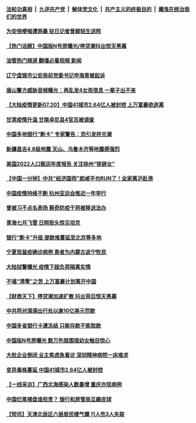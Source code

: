 ####  [法轮功真相](../../../../basic/blob/master/README.md?t=07202002) &nbsp;|&nbsp; [九评共产党](../../../../9ping.md/blob/master/README.md?t=07202002) &nbsp;|&nbsp; [解体党文化](../../../../jtdwh.md/blob/master/README.md?t=07202002)  &nbsp;|&nbsp; [共产主义的终极目的](../../../../gczydzjmd.md/blob/master/README.md?t=07202002) &nbsp;|&nbsp; [魔鬼在统治我们的世界](../../../../mgztzwmdsj.md/blob/master/README.md?t=07202002) 

#### [为安倍哽咽遭网暴 驻日记者曾颖轻生送院](../pages/prog204/a103483316.md?t=07202002) 

#### [【热门话题】中国版N号房曝光/停贷潮抖出惊天黑幕](../pages/prog204/a103483296.md?t=07202002) 

#### [油管热门频道 翻墙必看视频 新闻](http://45.76.130.85:81/youtube.html?07202002)

#### [辽宁盘锦市公安局前党委书记申海青被起诉](../pages/prog204/a103483266.md?t=07202002) 


#### [唐山警方威胁音频曝光：再乱发4女孩信息 一辈子出不来](../pages/prog204/a103483287.md?t=07202002) 

#### [【大陆疫情更新07.20】中国41城市2.64亿人被封控 上万富豪欲逃离](../pages/prog204/a103480985.md?t=07202002) 

#### [甘肃疫情升温 甘南卓尼县4官员被调查](../pages/prog204/a103483151.md?t=07202002) 

#### [中国多地银行“断卡” 专家警告：恐引发挤兑潮](../pages/prog204/a103483262.md?t=07202002) 

#### [新疆昌吉4.8级地震 天山、乌鲁木齐等地震感强烈](../pages/prog204/a103483259.md?t=07202002) 

#### [美国2022人口贩运年度报告 关注徐州“铁链女”](../pages/prog204/a103483242.md?t=07202002) 

#### [【中国一分钟】中共“经济国师”郎咸平也RUN了！全家离沪赴港](../pages/prog204/a103483078.md?t=07202002) 


#### [中国疫情持续不断 杭州亚运会推迟一年举行](../pages/prog204/a103483127.md?t=07202002) 

#### [曾被习不点名表扬 蔡奇防疫干将被移送法办](../pages/prog204/a103483074.md?t=07202002) 

#### [青海七月飞雪 日照街头惊见坦克](../pages/prog204/a103483096.md?t=07202002) 


#### [银行“断卡”升级 提款难蔓延至北京等多地](../pages/prog204/a103483072.md?t=07202002) 

#### [宁夏现鼠疫确诊病例 患者为内蒙古返宁牧民](../pages/prog204/a103483030.md?t=07202002) 

#### [大陆狱警曝光 疫情下超负荷隔离实情](../pages/prog204/a103482952.md?t=07202002) 

#### [不堪“清零”之苦 上万富豪计划离开中国](../pages/prog204/a103482958.md?t=07202002) 

#### [【财商天下】停贷潮加速扩散 抖出背后惊天黑幕](../pages/prog204/a103482995.md?t=07202002) 

#### [中共将对滴滴出行处以逾10亿美元罚款](../pages/prog204/a103482962.md?t=07202002) 

#### [中国多省银行卡遭冻结 只能存款不能取款](../pages/prog204/a103482964.md?t=07202002) 

#### [中国版N号房曝光 数万色狼围猎幼女触目惊心](../pages/prog204/a103482888.md?t=07202002) 


#### [大批企业倒闭 业主焦虑急看诊 深圳精神病院一床难求](../pages/prog204/a103482771.md?t=07202002) 

#### [变异毒株蔓延 中国41城市2.64亿人被封控](../pages/prog204/a103482832.md?t=07202002) 

#### [【一线采访】广西北海感染人数暴增 重庆亦现病例](../pages/prog204/a103482739.md?t=07202002) 

#### [中国烂尾楼盘谁担责？ 银行和房管局互踢皮球](../pages/prog204/a103482810.md?t=07202002) 

#### [【短讯】天津北辰区六层居民楼气爆 11人伤3人失联](../pages/prog204/a103482734.md?t=07202002) 

<img src='http://gfw-breaker.win/goodnews/indexes/prog204.md' width='0px' height='0px'/>
